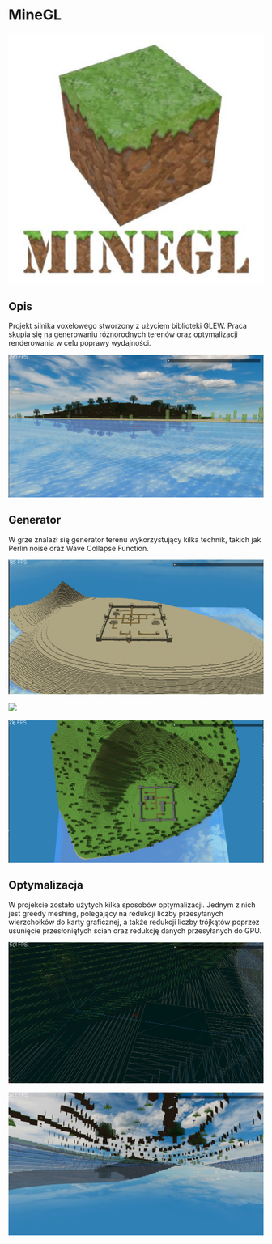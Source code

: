 # MineGL

![](Obrazy/mc.png)

## Opis

Projekt silnika voxelowego stworzony z użyciem biblioteki GLEW. Praca skupia się na generowaniu różnorodnych terenów oraz optymalizacji renderowania w celu poprawy wydajności.

![](Obrazy/Odbicie.png)

## Generator

W grze znalazł się generator terenu wykorzystujący kilka technik, takich jak Perlin noise oraz Wave Collapse Function.

![](Obrazy/Pustynia.png)

![](Obrazy/śnieg.png)

![](Obrazy/Swiatło.png)

## Optymalizacja

W projekcie zostało użytych kilka sposobów optymalizacji. Jednym z nich jest greedy meshing, polegający na redukcji liczby przesyłanych wierzchołków do karty graficznej, a także redukcji liczby trójkątów poprzez usunięcie przesłoniętych ścian oraz redukcję danych przesyłanych do GPU.

![](Obrazy/GrredMesh.png)

![](Obrazy/Obrazpodziemią.png)
